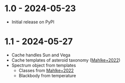 # 1.0 - 2024-05-23
- Initial release on PyPI

# 1.1 - 2024-05-27
- Cache handles Sun and Vega
- Cache templates of asteroid taxonomy ([Mahlke+2022](https://ui.adsabs.harvard.edu/abs/2022A&A...665A..26M/abstract))
- Spectrum object from templates
  - Classes from [Mahlke+2022](https://ui.adsabs.harvard.edu/abs/2022A&A...665A..26M/abstract)
  - Blackbody from temperature